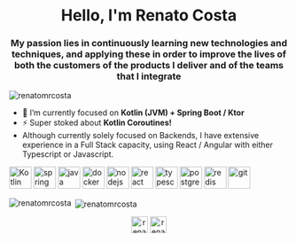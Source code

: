 <h1 align="center">Hello, I'm Renato Costa</h1>
<h3 align="center">My passion lies in continuously learning new technologies and techniques, and applying these in order to improve the lives of both the customers of the products I deliver and of the teams that I integrate</h3>

<p align="left"> <img src="https://komarev.com/ghpvc/?username=renatomrcosta" alt="renatomrcosta" /> </p>

- 🔭 I’m currently focused on **Kotlin (JVM) + Spring Boot / Ktor**
- ⚡ Super stoked about **Kotlin Coroutines!**
- Although currently solely focused on Backends, I have extensive experience in a Full Stack capacity, using React / Angular with either Typescript or Javascript.

<p align="left">
  <img src="https://symbols.getvecta.com/stencil_86/43_kotlin.0ec1601067.png" alt="Kotlin" width="40" height="40"/>
  <img src="https://www.vectorlogo.zone/logos/springio/springio-icon.svg" alt="spring" width="40" height="40"/> 
  <img src="https://devicons.github.io/devicon/devicon.git/icons/java/java-original-wordmark.svg" alt="java" width="40" height="40"/>
  <img src="https://devicons.github.io/devicon/devicon.git/icons/docker/docker-original-wordmark.svg" alt="docker" width="40" height="40"/> 
  <img src="https://devicons.github.io/devicon/devicon.git/icons/nodejs/nodejs-original-wordmark.svg" alt="nodejs" width="40" height="40"/> 
  <img src="https://devicons.github.io/devicon/devicon.git/icons/react/react-original-wordmark.svg" alt="react" width="40" height="40"/> 
  <img src="https://devicons.github.io/devicon/devicon.git/icons/typescript/typescript-original.svg" alt="typescript" width="40" height="40"/> 
  <img src="https://devicons.github.io/devicon/devicon.git/icons/postgresql/postgresql-original-wordmark.svg" alt="postgresql" width="40" height="40"/> 
  <img src="https://devicons.github.io/devicon/devicon.git/icons/redis/redis-original-wordmark.svg" alt="redis" width="40" height="40"/> 
  <img src="https://www.vectorlogo.zone/logos/git-scm/git-scm-icon.svg" alt="git" width="40" height="40"/>  
 </p>

<p><img align="left" src="https://github-readme-stats.vercel.app/api/top-langs/?username=renatomrcosta&layout=compact&hide=html" alt="renatomrcosta" /></p>

<p>&nbsp;<img align="center" src="https://github-readme-stats.vercel.app/api?username=renatomrcosta&show_icons=true" alt="renatomrcosta" /></p>

<p align="center">
<a href="https://twitter.com/renatomrcosta" target="blank"><img align="center" src="https://cdn.jsdelivr.net/npm/simple-icons@3.0.1/icons/twitter.svg" alt="renatomrcosta" height="30" width="30" /></a>
<a href="https://linkedin.com/in/renato-rezende-costa" target="blank"><img align="center" src="https://cdn.jsdelivr.net/npm/simple-icons@3.0.1/icons/linkedin.svg" alt="renato-rezende-costa" height="30" width="30" /></a>
</p>
